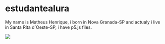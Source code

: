 # estudantealura
My name is Matheus Henrique, i born in Nova Granada-SP and actualy i live in Santa Rita d´Oeste-SP, i have p5.js files.

![](https://media.tenor.com/DFV3AwjrN98AAAAM/fastest-lap-max-verstappen.gif)

